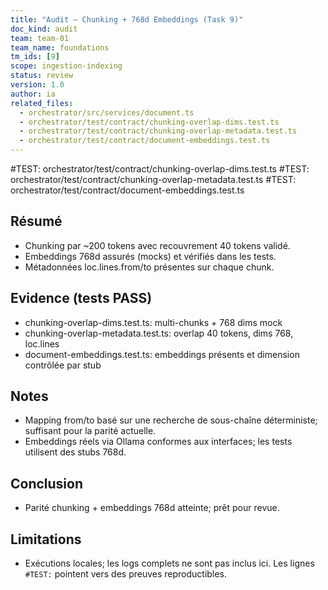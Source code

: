 ```yaml
---
title: "Audit — Chunking + 768d Embeddings (Task 9)"
doc_kind: audit
team: team-01
team_name: foundations
tm_ids: [9]
scope: ingestion-indexing
status: review
version: 1.0
author: ia
related_files:
  - orchestrator/src/services/document.ts
  - orchestrator/test/contract/chunking-overlap-dims.test.ts
  - orchestrator/test/contract/chunking-overlap-metadata.test.ts
  - orchestrator/test/contract/document-embeddings.test.ts
---
```


#TEST: orchestrator/test/contract/chunking-overlap-dims.test.ts
#TEST: orchestrator/test/contract/chunking-overlap-metadata.test.ts
#TEST: orchestrator/test/contract/document-embeddings.test.ts

## Résumé
- Chunking par ~200 tokens avec recouvrement 40 tokens validé.
- Embeddings 768d assurés (mocks) et vérifiés dans les tests.
- Métadonnées loc.lines.from/to présentes sur chaque chunk.

## Evidence (tests PASS)
- chunking-overlap-dims.test.ts: multi-chunks + 768 dims mock
- chunking-overlap-metadata.test.ts: overlap 40 tokens, dims 768, loc.lines
- document-embeddings.test.ts: embeddings présents et dimension contrôlée par stub

## Notes
- Mapping from/to basé sur une recherche de sous-chaîne déterministe; suffisant pour la parité actuelle.
- Embeddings réels via Ollama conformes aux interfaces; les tests utilisent des stubs 768d.

## Conclusion
- Parité chunking + embeddings 768d atteinte; prêt pour revue.

## Limitations
- Exécutions locales; les logs complets ne sont pas inclus ici. Les lignes `#TEST:` pointent vers des preuves reproductibles.
